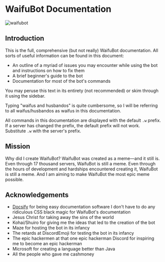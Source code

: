 # WaifuBot Documentation

![waifubot](https://i.imgur.com/D6uJPhX.png)

## Introduction

This is the full, comprehensive (but not really) WaifuBot documentation. All sorts of useful information can be found in this document:

- An outline of a myriad of issues you may encounter while using the bot and instructions on how to fix them
- A brief beginner's guide to the bot
- Documentation for most of the bot's commands

You may peruse this text in its entirety (not recommended) or skim through it using the sidebar.

Typing "waifus and husbandos" is quite cumbersome, so I will be referring to all waifus/husbandos as waifus in this documentation.

All commands in this documentation are displayed with the default ``.w`` prefix. If a server has changed the prefix, the default prefix will not work. Substitute ``.w`` with the server's prefix.

## Mission

Why did I create WaifuBot? WaifuBot was created as a meme—and it still is. Even through 17 thousand servers, WaifuBot is still a meme. Even through the hours of development and hardships encountered creating it, WaifuBot is still a meme. And I am aiming to make WaifuBot the most epic meme possible.

## Acknowledgements

- [Docsify](https://docsify.js.org/#/) for being easy documentation software I don't have to do any ridiculous CSS black magic for WaifuBot's documentation
- Jesus Christ for taking away the sins of the world
- Kohai/Shuiro for giving me the ideas that led to the creation of the bot
- Maze for hosting the bot in its infancy
- The retards at DiscordEmoji for  testing the bot in its infancy
- The epic hackermen at that one epic hackerman Discord for inspiring me to become an epic hackerman
- Microsoft for creating a language better than Java
- All the people who gave me cashmoney
